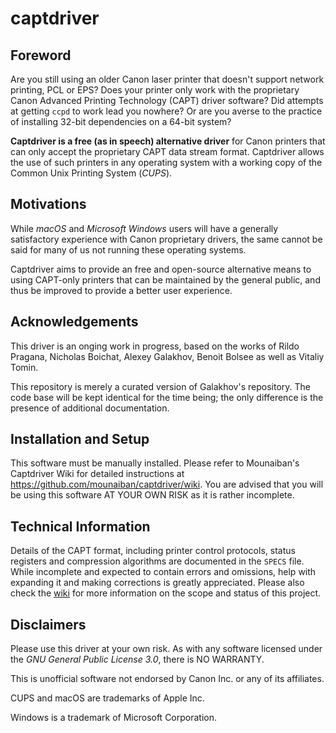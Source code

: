 # captdriver

## Foreword
Are you still using an older Canon laser printer that doesn't support
network printing, PCL or EPS? Does your printer only work with the
proprietary Canon Advanced Printing Technology (CAPT) driver software?
Did attempts at getting `ccpd` to work lead you nowhere? Or are you 
averse to the practice of installing 32-bit dependencies on a 64-bit
system?

**Captdriver is a free (as in speech) alternative driver** for Canon 
printers that can only accept the proprietary CAPT data stream format.
Captdriver allows the use of such printers in any operating system with 
a working copy of the Common Unix Printing System (*CUPS*).

## Motivations
While *macOS* and *Microsoft Windows* users will have a generally 
satisfactory experience with Canon proprietary drivers, the same cannot
be said for many of us not running these operating systems.

Captdriver aims to provide an free and open-source alternative means
to using CAPT-only printers that can be maintained by the general public,
and thus be improved to provide a better user experience.

## Acknowledgements
This driver is an onging work in progress, based on the works of
Rildo Pragana, Nicholas Boichat, Alexey Galakhov, Benoit Bolsee as
well as Vitaliy Tomin.

This repository is merely a curated version of Galakhov's repository.
The code base will be kept identical for the time being; the only
difference is the presence of additional documentation.



## Installation and Setup
This software must be manually installed. Please refer to Mounaiban's
Captdriver Wiki for detailed instructions at https://github.com/mounaiban/captdriver/wiki.
You are advised that you will be using this software AT YOUR OWN RISK
as it is rather incomplete.

## Technical Information
Details of the CAPT format, including printer control
protocols, status registers and compression algorithms are
documented in the `SPECS` file. While incomplete and expected to
contain errors and omissions, help with expanding it and making
corrections is greatly appreciated. Please also check the [wiki] 
for more information on the scope and status of this project.

## Disclaimers
Please use this driver at your own risk. As with any software licensed
under the *GNU General Public License 3.0*, there is NO WARRANTY.

This is unofficial software not endorsed by Canon Inc. or any of its
affiliates.

CUPS and macOS are trademarks of Apple Inc.

Windows is a trademark of Microsoft Corporation.

[ibm]: https://www-01.ibm.com/support/docview.wss?uid=nas8N1019527 "IBM. IBM Information on Printers by Canon. IBM Support. 
Reference #N1019527. Updated 2017-03-28."

[wiki]: https://github.com/mounaiban/captdriver/wiki "Mounaiban's captdriver Wiki."
